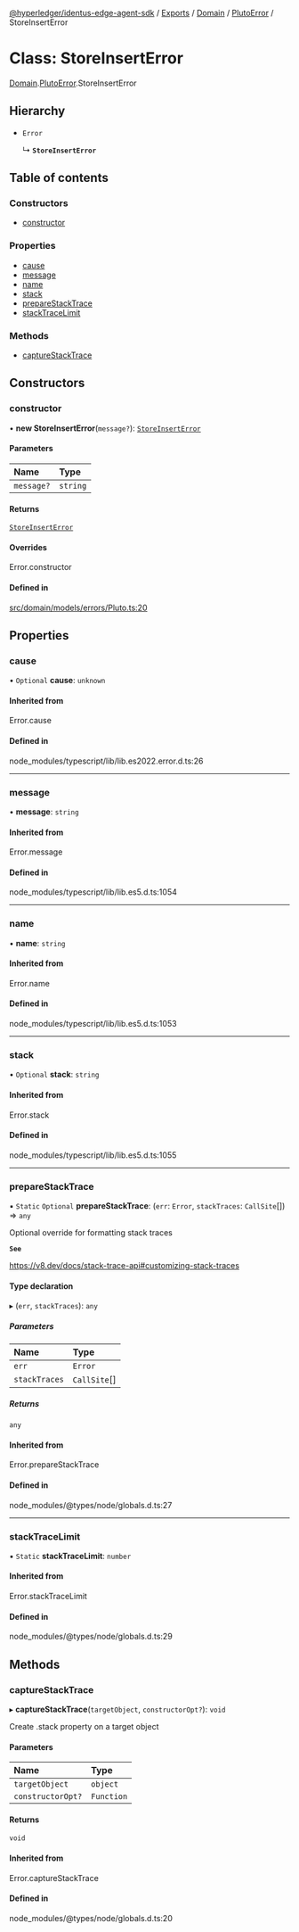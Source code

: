 [@hyperledger/identus-edge-agent-sdk](../README.md) / [Exports](../modules.md) / [Domain](../modules/Domain.md) / [PlutoError](../modules/Domain.PlutoError.md) / StoreInsertError

# Class: StoreInsertError

[Domain](../modules/Domain.md).[PlutoError](../modules/Domain.PlutoError.md).StoreInsertError

## Hierarchy

- `Error`

  ↳ **`StoreInsertError`**

## Table of contents

### Constructors

- [constructor](Domain.PlutoError.StoreInsertError.md#constructor)

### Properties

- [cause](Domain.PlutoError.StoreInsertError.md#cause)
- [message](Domain.PlutoError.StoreInsertError.md#message)
- [name](Domain.PlutoError.StoreInsertError.md#name)
- [stack](Domain.PlutoError.StoreInsertError.md#stack)
- [prepareStackTrace](Domain.PlutoError.StoreInsertError.md#preparestacktrace)
- [stackTraceLimit](Domain.PlutoError.StoreInsertError.md#stacktracelimit)

### Methods

- [captureStackTrace](Domain.PlutoError.StoreInsertError.md#capturestacktrace)

## Constructors

### constructor

• **new StoreInsertError**(`message?`): [`StoreInsertError`](Domain.PlutoError.StoreInsertError.md)

#### Parameters

| Name | Type |
| :------ | :------ |
| `message?` | `string` |

#### Returns

[`StoreInsertError`](Domain.PlutoError.StoreInsertError.md)

#### Overrides

Error.constructor

#### Defined in

[src/domain/models/errors/Pluto.ts:20](https://github.com/hyperledger/identus-edge-agent-sdk-ts/blob/7eadfa3c5dda4c81079844b2a47014b3c9b03dac/src/domain/models/errors/Pluto.ts#L20)

## Properties

### cause

• `Optional` **cause**: `unknown`

#### Inherited from

Error.cause

#### Defined in

node_modules/typescript/lib/lib.es2022.error.d.ts:26

___

### message

• **message**: `string`

#### Inherited from

Error.message

#### Defined in

node_modules/typescript/lib/lib.es5.d.ts:1054

___

### name

• **name**: `string`

#### Inherited from

Error.name

#### Defined in

node_modules/typescript/lib/lib.es5.d.ts:1053

___

### stack

• `Optional` **stack**: `string`

#### Inherited from

Error.stack

#### Defined in

node_modules/typescript/lib/lib.es5.d.ts:1055

___

### prepareStackTrace

▪ `Static` `Optional` **prepareStackTrace**: (`err`: `Error`, `stackTraces`: `CallSite`[]) => `any`

Optional override for formatting stack traces

**`See`**

https://v8.dev/docs/stack-trace-api#customizing-stack-traces

#### Type declaration

▸ (`err`, `stackTraces`): `any`

##### Parameters

| Name | Type |
| :------ | :------ |
| `err` | `Error` |
| `stackTraces` | `CallSite`[] |

##### Returns

`any`

#### Inherited from

Error.prepareStackTrace

#### Defined in

node_modules/@types/node/globals.d.ts:27

___

### stackTraceLimit

▪ `Static` **stackTraceLimit**: `number`

#### Inherited from

Error.stackTraceLimit

#### Defined in

node_modules/@types/node/globals.d.ts:29

## Methods

### captureStackTrace

▸ **captureStackTrace**(`targetObject`, `constructorOpt?`): `void`

Create .stack property on a target object

#### Parameters

| Name | Type |
| :------ | :------ |
| `targetObject` | `object` |
| `constructorOpt?` | `Function` |

#### Returns

`void`

#### Inherited from

Error.captureStackTrace

#### Defined in

node_modules/@types/node/globals.d.ts:20
